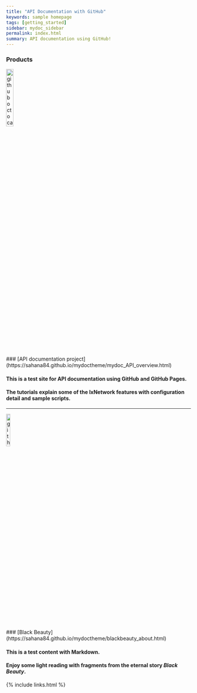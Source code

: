```yaml
---
title: "API Documentation with GitHub"
keywords: sample homepage
tags: [getting_started]
sidebar: mydoc_sidebar
permalink: index.html
summary: API documentation using GitHub!
---
```

### Products
<div> 
    <img src="{{ "/images/ixia.png" | absolute_url }}" alt="github octocat" style="width:20%;" >    
</div>
### [API documentation project](https://sahana84.github.io/mydoctheme/mydoc_API_overview.html)

#### This is a test site for API documentation using GitHub and GitHub Pages. 
#### The tutorials explain some of the IxNetwork features with configuration detail and sample scripts.    
---
<div> 
    <img src="{{ "/images/BB1.jpg" | absolute_url }}" alt="github octocat" style="width:15%;" >    
</div>
### [Black Beauty](https://sahana84.github.io/mydoctheme/blackbeauty_about.html)

#### This is a test content with Markdown. 
#### Enjoy some light reading with fragments from the eternal story *Black Beauty*. 

{% include links.html %}


